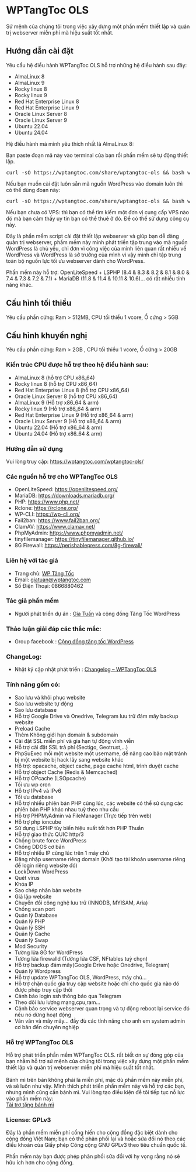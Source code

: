 # WPTangToc OLS
Sứ mệnh của chúng tôi trong việc xây dựng một phần mềm thiết lập và quản trị webserver miễn phí mà hiệu suất tốt nhất.

<h2>Hướng dẫn cài đặt</h2>
Yêu cầu hệ điều hành WPTangToc OLS hỗ trợ những hệ điều hành sau đây:
<ul>
<li>
AlmaLinux 8
</li>
<li>
AlmaLinux 9
</li>

<li>
Rocky linux 8
</li>
<li>
Rocky linux 9
</li>

<li>
Red Hat Enterprise Linux 8
</li>

<li>
Red Hat Enterprise Linux 9
</li>

<li>
Oracle Linux Server 8
</li>

<li>
Oracle Linux Server 9
</li>

<li>
Ubuntu 22.04
</li>
<li>
Ubuntu 24.04
</li>

</ul>
Hệ điều hành mà mình yêu thích nhất là AlmaLinux 8:


Bạn paste đoạn mã này vào terminal của bạn rồi phần mềm sẽ tự động thiết lập.


<pre>curl -sO https://wptangtoc.com/share/wptangtoc-ols && bash wptangtoc-ols</pre>

Nếu bạn muốn cài đặt luôn sẵn mã nguồn WordPress vào domain luôn thì có thể dùng đoạn này:

<pre>curl -sO https://wptangtoc.com/share/wptangtoc-ols && bash wptangtoc-ols wp</pre>

Nếu bạn chưa có VPS: thì bạn có thể tìm kiếm một đơn vị cung cấp VPS nào đó mà bạn cảm thấy uy tín bạn có thể thuê ở đó. Để có thể sử dụng công cụ này.

Đây là phần mềm script cài đặt thiết lập webserver và giúp bạn dễ dàng quản trị webserver, phầm mềm này mình phát triển tập trung vào mã nguồn WordPress là chủ yếu, chỉ đơn vì công việc của mình liên quan rất nhiều về WordPress và WordPress là sở trưởng của mình vì vậy mình chỉ tập trung toàn bộ nguồn lực tối ưu webserver dành cho WordPress.

Phần mềm này hỗ trợ: OpenLiteSpeed + LSPHP (8.4 & 8.3 & 8.2 & 8.1 & 8.0 & 7.4 & 7.3 & 7.2 & 7.1) + MariaDB (11.8 & 11.4 & 10.11 & 10.6)... có rất nhiều tính năng khác.

<h2>Cấu hình tối thiểu</h2>
Yêu cầu phần cứng: Ram > 512MB, CPU tối thiểu 1 vcore, Ổ cứng > 5GB
<h2>Cấu hình khuyến nghị</h2>
Yêu cầu phần cứng: Ram > 2GB , CPU tối thiểu 1 vcore, Ổ cứng > 20GB

<h3>Kiến trúc CPU được hỗ trợ theo hệ điều hành sau:</h3>
<ul>
<li>
AlmaLinux 8 (hỗ trợ CPU x86_64)
</li>

<li>
Rocky linux 8 (hỗ trợ CPU x86_64)
</li>

<li>
Red Hat Enterprise Linux 8 (hỗ trợ CPU x86_64)
</li>

<li>
Oracle Linux Server 8 (hỗ trợ CPU x86_64)
</li>

<li>
AlmaLinux 9 (Hỗ trợ x86_64 & arm)
</li>

<li>
Rocky linux 9 (Hỗ trợ x86_64 & arm)
</li>

<li>
Red Hat Enterprise Linux 9 (Hỗ trợ x86_64 & arm)
</li>

<li>
Oracle Linux Server 9 (Hỗ trợ x86_64 & arm)
</li>

<li>
Ubuntu 22.04 (Hỗ trợ x86_64 & arm)
</li>
<li>
Ubuntu 24.04 (Hỗ trợ x86_64 & arm)
</li>

</ul>


<h3>Hướng dẫn sử dụng</h3>

Vui lòng truy cập: <a href="https://wptangtoc.com/wptangtoc-ols/">https://wptangtoc.com/wptangtoc-ols/</a>

<h3>Các nguồn hỗ trợ cho WPTangToc OLS</h3>

<ul>
<li>OpenLiteSpeed: <a href="https://openlitespeed.org/">https://openlitespeed.org/</a></li>
<li>MariaDB: <a href="https://downloads.mariadb.org/">https://downloads.mariadb.org/</a></li>
<li>PHP: <a href="https://www.php.net/">https://www.php.net/</a></li>
<li>Rclone: <a href="https://rclone.org/">https://rclone.org/</a></li>
<li>WP-CLI: <a href="https://wp-cli.org/">https://wp-cli.org/</a></li>
<li>Fail2ban: <a href="https://www.fail2ban.org/">https://www.fail2ban.org/</a></li>
<li>ClamAV: <a href="https://www.clamav.net/">https://www.clamav.net/</a></li>
<li>PhpMyAdmin: <a href="https://www.phpmyadmin.net/">https://www.phpmyadmin.net/</a></li>
<li>tinyfilemanager: <a href="https://tinyfilemanager.github.io/">https://tinyfilemanager.github.io/</a></li>
<li>8G Firewall: <a href="https://perishablepress.com/8g-firewall/">https://perishablepress.com/8g-firewall/</a></li>
</ul>

<h3>Liên hệ với tác giả</h3>
<ul>
<li>Trang chủ: <a href="https://wptangtoc.com">WP Tăng Tốc</a></li>
<li>Email: <a href="mailto:giatuan@wptangtoc.com">giatuan@wptangtoc.com</a></li>
<li>Số Điện Thoại: 0866880462</li>
</ul>

<h3>Tác giả phần mềm</h3>
<ul>
<li>Người phát triển dự án : <a href="https://wptangtoc.com/gia-tuan/">Gia Tuấn</a> và cộng đồng Tăng Tốc WordPress</li>
</ul>

<h3>Thảo luận giải đáp các thắc mắc: </h3>

<ul>
<li>Group facebook : <a href="https://www.facebook.com/groups/wptangtoc/">Cộng đồng tăng tốc WordPress</a></li>
</ul>


<h3>ChangeLog: </h3>
<ul>
<li>Nhật ký cập nhật phát triển : <a href="https://wptangtoc.com/changelog-wptangtoc-ols/">Changelog – WPTangToc OLS</a></li>
</ul>


<h3>Tính năng gồm có: </h3>
<ul>
<li>Sao lưu và khôi phục website</li>
<li>Sao lưu website tự động</li>
<li>Sao lưu database</li>
<li>Hỗ trợ Google Drive và Onedrive, Telegram lưu trữ đám mây backup website</li>
<li>Preload Cache</li>
<li>Thêm Không giới hạn domain & subdomain</li>
<li>Cài đặt SSL miễn phí và gia hạn tự động vĩnh viễn</li>
<li>Hỗ trợ cài đặt SSL trả phí (Sectigo, Geotrust,...)</li>
<li>PhpSuExec mỗi một website một username, để nâng cao bảo mật tránh bị một website bị hack lây sang website khác</li>
<li>Hỗ trợ: opacache, object cache, page cache html, trình duyệt cache</li>
<li>Hỗ trợ object Cache (Redis & Memcached)</li>
<li>Hỗ trợ OPcache (LSOpcache)</li>
<li>Tối ưu wp cron</li>
<li>Hỗ trợ IPv4 và IPv6</li>
<li>Tối ưu database</li>
<li>Hỗ trợ nhiều phiên bản PHP cùng lúc, các website có thể sử dụng các phiên bản PHP khác nhau tuỳ theo nhu cầu</li>
<li>Hỗ trợ PHPMyAdmin và FileManager (Trực tiếp trên web)</li>
<li>Hỗ trợ php ioncube</li>
<li>Sử dụng LSPHP tùy biến hiệu suất tốt hơn PHP Thuần</li>
<li>Hỗ trợ giao thức QUIC http/3</li>
<li>Chống brute force WordPress</li>
<li>Chống DDOS cơ bản</li>
<li>Hỗ trợ nhiều IP cùng lúc trên 1 máy chủ</li>
<li>Đăng nhập username riêng domain (Khởi tạo tài khoản username riêng để login riêng website đó)</li>
<li>LockDown WordPress</li>
<li>Quét virus</li>
<li>Khóa IP</li>
<li>Sao chép nhân bản website</li>
<li>Giả lập website</li>
<li>Chuyển đổi công nghệ lưu trữ (INNODB, MYISAM, Aria)</li>
<li>Chống scan port</li>
<li>Quản lý Database</li>
<li>Quản lý PHP</li>
<li>Quản lý SSH</li>
<li>Quản lý Cache</li>
<li>Quản lý Swap</li>
<li>Mod Security</li>
<li>Tường lửa 8G for WordPress</li>
<li>Tường lửa firewalld (Tường lửa CSF, NFtables tuỳ chọn)</li>
<li>Hỗ trợ backup đám mây(Google Drive hoặc Onedrive, Telegram)</li>
<li>Quản lý Wordpress</li>
<li>Hỗ trợ update WPTangToc OLS, WordPress, máy chủ...</li>
<li>Hỗ trợ chặn quốc gia truy cập website hoặc chỉ cho quốc gia nào đó được phép truy cập thôi</li>
<li>Cảnh báo login ssh thông báo qua Telegram</li>
<li>Theo dõi lưu lượng mạng,cpu,ram...</li>
<li>Cảnh báo service webserver quan trọng và tự động reboot lại service đó nếu nó dừng hoạt động</li>
<li>Vân vân và mây mây... đầy đủ các tính năng cho anh em system admin cơ bản đến chuyên nghiệp</li>
</ul>

<h3>Hỗ trợ WPTangToc OLS</h3>
Hỗ trợ phát triển phần mềm WPTangToc OLS. rất biết ơn sự đóng góp của bạn nhằm hỗ trợ sứ mệnh của chúng tôi trong việc xây dựng một phần mềm thiết lập và quản trị webserver miễn phí mà hiệu suất tốt nhất.
<br>
<br>
Bánh mì trên bàn không phải là miễn phí, mặc dù phần mềm này miễn phí, và sẽ luôn như vậy. Mình thích phát triển phần mềm này và hỗ trợ các bạn, nhưng mình cũng cần bánh mì. Vui lòng tạo điều kiện để tôi tiếp tục nỗ lực vào phần mềm này:<br>
<a href="https://wptangtoc.com/donate">Tài trợ tặng bánh mì</a>


<h3>License: GPLv3</h3>

Đây là phần mềm miễn phí cống hiến cho cộng đồng đặc biệt dành cho cộng đồng Việt Nam; bạn có thể phân phối lại và hoặc sửa đổi nó theo các điều khoản của Giấy phép Công cộng GNU GPLv3 theo tiêu chuẩn quốc tế.

Phần mềm này bạn được phép phân phối sửa đổi với hy vọng rằng nó sẽ hữu ích hơn cho cộng đồng.
